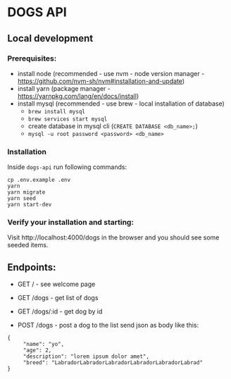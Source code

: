 # DOGS API

## Local development

### Prerequisites:

- install node (recommended - use nvm - node version manager - https://github.com/nvm-sh/nvm#installation-and-update)
- install yarn (package manager - https://yarnpkg.com/lang/en/docs/install)
- install mysql (recommended - use brew - local installation of database)
  - `brew install mysql`
  - `brew services start mysql`
  - create database in mysql cli (`CREATE DATABASE <db_name>;`)
  - `mysql -u root password <password> <db_name>`

### Installation

Inside `dogs-api` run following commands:

```
cp .env.example .env
yarn
yarn migrate
yarn seed
yarn start-dev
```

### Verify your installation and starting:

Visit http://localhost:4000/dogs in the browser and you should see some seeded items.

## Endpoints:

- GET / - see welcome page

- GET /dogs - get list of dogs
- GET /dogs/:id - get dog by id

- POST /dogs - post a dog to the list
  send json as body like this:

```
{
     "name": "yo",
     "age": 2,
     "description": "lorem ipsum dolor amet",
     "breed": "LabradorLabradorLabradorLabradorLabradorLabrad"
}
```

